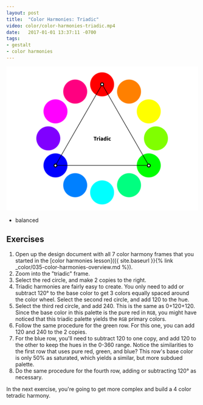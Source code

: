 ```yaml
---
layout: post
title:  "Color Harmonies: Triadic"
video: color/color-harmonies-triadic.mp4
date:   2017-01-01 13:37:11 -0700
tags:
- gestalt
- color harmonies
---
```


![Triadic Color Harmony](/images/color/color-wheel-triadic.png)

* balanced

<!--more-->
## Exercises

1. Open up the design document with all 7 color harmony frames that you started in the [color harmonies lesson]({{ site.baseurl }}{% link _color/035-color-harmonies-overview.md %}).
2. Zoom into the "triadic" frame.
3. Select the red circle, and make 2 copies to the right.
4. Triadic harmonies are fairly easy to create. You only need to add or subtract 120° to the base color to get 3 colors equally spaced around the color wheel. Select the second red circle, and add 120 to the hue.
5. Select the third red circle, and add 240. This is the same as 0+120+120. Since the base color in this palette is the pure red in `RGB`, you might have noticed that this triadic palette yields the `RGB` primary colors.
6. Follow the same procedure for the green row. For this one, you can add 120 and 240 to the 2 copies.
7. For the blue row, you'll need to subtract 120 to one copy, and add 120 to the other to keep the hues in the 0-360 range. Notice the similarities to the first row that uses pure red, green, and blue? This row's base color is only 50% as saturated, which yields a similar, but more subdued palette.
8. Do the same procedure for the fourth row, adding or subtracting 120° as necessary.

In the next exercise, you're going to get more complex and build a 4 color tetradic harmony.
